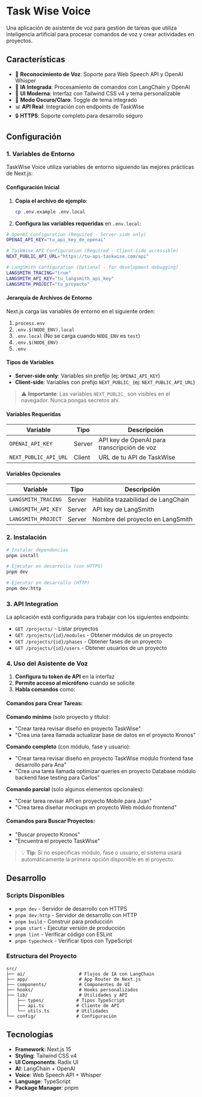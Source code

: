 # Task Wise Voice

Una aplicación de asistente de voz para gestión de tareas que utiliza inteligencia artificial para procesar comandos de voz y crear actividades en proyectos.

## Características

- 🎤 **Reconocimiento de Voz**: Soporte para Web Speech API y OpenAI Whisper
- 🤖 **IA Integrada**: Procesamiento de comandos con LangChain y OpenAI
- 🎨 **UI Moderna**: Interfaz con Tailwind CSS v4 y tema personalizable
- 🌙 **Modo Oscuro/Claro**: Toggle de tema integrado
- 📊 **API Real**: Integración con endpoints de TaskWise
- 🔒 **HTTPS**: Soporte completo para desarrollo seguro

## Configuración

### 1. Variables de Entorno

TaskWise Voice utiliza variables de entorno siguiendo las mejores prácticas de Next.js:

#### Configuración Inicial

1. **Copia el archivo de ejemplo**:

   ```bash
   cp .env.example .env.local
   ```

2. **Configura las variables requeridas** en `.env.local`:

```bash
# OpenAI Configuration (Required - Server-side only)
OPENAI_API_KEY="tu_api_key_de_openai"

# TaskWise API Configuration (Required - Client-side accessible)
NEXT_PUBLIC_API_URL="https://tu-api-taskwise.com/api"

# LangSmith Configuration (Optional - for development debugging)
LANGSMITH_TRACING="true"
LANGSMITH_API_KEY="tu_langsmith_api_key"
LANGSMITH_PROJECT="tu_proyecto"
```

#### Jerarquía de Archivos de Entorno

Next.js carga las variables de entorno en el siguiente orden:

1. `process.env`
2. `.env.$(NODE_ENV).local`
3. `.env.local` (No se carga cuando `NODE_ENV` es `test`)
4. `.env.$(NODE_ENV)`
5. `.env`

#### Tipos de Variables

- **Server-side only**: Variables sin prefijo (ej: `OPENAI_API_KEY`)
- **Client-side**: Variables con prefijo `NEXT_PUBLIC_` (ej: `NEXT_PUBLIC_API_URL`)

> ⚠️ **Importante**: Las variables `NEXT_PUBLIC_` son visibles en el navegador. Nunca pongas secretos ahí.

#### Variables Requeridas

| Variable              | Tipo   | Descripción                                 |
| --------------------- | ------ | ------------------------------------------- |
| `OPENAI_API_KEY`      | Server | API key de OpenAI para transcripción de voz |
| `NEXT_PUBLIC_API_URL` | Client | URL de tu API de TaskWise                   |

#### Variables Opcionales

| Variable            | Tipo   | Descripción                        |
| ------------------- | ------ | ---------------------------------- |
| `LANGSMITH_TRACING` | Server | Habilita trazabilidad de LangChain |
| `LANGSMITH_API_KEY` | Server | API key de LangSmith               |
| `LANGSMITH_PROJECT` | Server | Nombre del proyecto en LangSmith   |

### 2. Instalación

```bash
# Instalar dependencias
pnpm install

# Ejecutar en desarrollo (con HTTPS)
pnpm dev

# Ejecutar en desarrollo (HTTP)
pnpm dev:http
```

### 3. API Integration

La aplicación está configurada para trabajar con los siguientes endpoints:

- `GET /projects/` - Listar proyectos
- `GET /projects/{id}/modules` - Obtener módulos de un proyecto
- `GET /projects/{id}/phases` - Obtener fases de un proyecto
- `GET /projects/{id}/users` - Obtener usuarios de un proyecto

### 4. Uso del Asistente de Voz

1. **Configura tu token de API** en la interfaz
2. **Permite acceso al micrófono** cuando se solicite
3. **Habla comandos** como:

#### Comandos para Crear Tareas:

**Comando mínimo** (solo proyecto y título):

- "Crear tarea revisar diseño en proyecto TaskWise"
- "Crea una tarea llamada actualizar base de datos en el proyecto Kronos"

**Comando completo** (con módulo, fase y usuario):

- "Crear tarea revisar diseño en proyecto TaskWise módulo frontend fase desarrollo para Ana"
- "Crea una tarea llamada optimizar queries en proyecto Database módulo backend fase testing para Carlos"

**Comando parcial** (solo algunos elementos opcionales):

- "Crear tarea revisar API en proyecto Mobile para Juan"
- "Crea tarea diseñar mockups en proyecto Web módulo frontend"

#### Comandos para Buscar Proyectos:

- "Buscar proyecto Kronos"
- "Encuentra el proyecto TaskWise"

> 💡 **Tip**: Si no especificas módulo, fase o usuario, el sistema usará automáticamente la primera opción disponible en el proyecto.

## Desarrollo

### Scripts Disponibles

- `pnpm dev` - Servidor de desarrollo con HTTPS
- `pnpm dev:http` - Servidor de desarrollo con HTTP
- `pnpm build` - Construir para producción
- `pnpm start` - Ejecutar versión de producción
- `pnpm lint` - Verificar código con ESLint
- `pnpm typecheck` - Verificar tipos con TypeScript

### Estructura del Proyecto

```
src/
├── ai/                    # Flujos de IA con LangChain
├── app/                   # App Router de Next.js
├── components/            # Componentes de UI
├── hooks/                 # Hooks personalizados
├── lib/                   # Utilidades y API
│   ├── types/            # Tipos TypeScript
│   ├── api.ts            # Cliente de API
│   └── utils.ts          # Utilidades
└── config/               # Configuración
```

## Tecnologías

- **Framework**: Next.js 15
- **Styling**: Tailwind CSS v4
- **UI Components**: Radix UI
- **AI**: LangChain + OpenAI
- **Voice**: Web Speech API + Whisper
- **Language**: TypeScript
- **Package Manager**: pnpm
